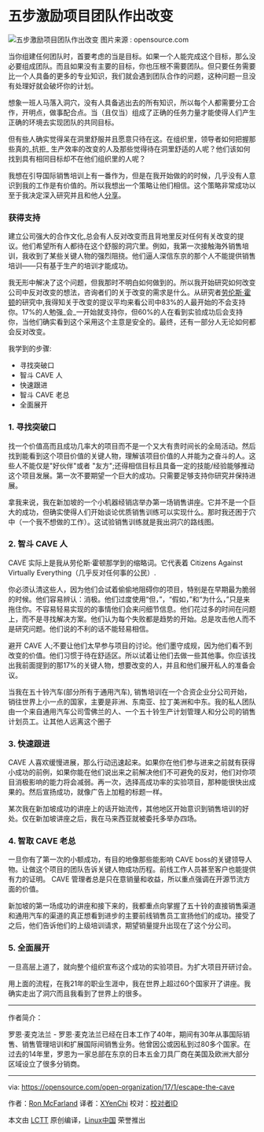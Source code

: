 五步激励项目团队作出改变
============================================================


 ![五步激励项目团队作出改变](https://opensource.com/sites/default/files/styles/image-full-size/public/images/business/BIZ_Maze2.png?itok=egeRn990 "五步激励项目团队作出改变") 
图片来源 : opensource.com

当你组建任何团队时，首要考虑的当是目标。如果一个人能完成这个目标，那么没必要组成团队。而且如果没有主要的目标，你也压根不需要团队。但只要任务需要比一个人具备的更多的专业知识，我们就会遇到团队合作的问题，这种问题一旦没有处理好就会破坏你的计划。

想象一班人马落入洞穴，没有人具备逃出去的所有知识，所以每个人都需要分工合作，开明点，做事配合点。当（且仅当）组成了正确的任务力量才能使得人们产生正确的环境去实现团队的共同目标。

但有些人确实觉得呆在洞里舒服并且愿意只待在这。在组织里，领导者如何把握那些真的_抗拒_ 生产效率的改变的人及那些觉得待在洞里舒适的人呢？他们该如何找到具有相同目标却不在他们组织里的人呢？

我想在引导国际销售培训上有一番作为，但是在我开始做的的时候，几乎没有人意识到我的工作是有价值的。所以我想出一个策略让他们相信。这个策略非常成功以至于我决定深入研究并且和他人[分享][2]。

### 获得支持

建立公司强大的合作文化,总会有人反对改变而且背地里反对任何有关改变的提议。他们希望所有人都待在这个舒服的洞穴里。例如，我第一次接触海外销售培训，我收到了某些关键人物的强烈阻挠。他们逼人深信东京的那个人不能提供销售培训——只有基于生产的培训才能成功。

我无形中解决了这个问题，但我那时不明白如何做到的。所以我开始研究如何改变公司中反对改变的想法，咨询者们的关于改变的需求是什么。从研究者[劳伦斯·霍顿][3]的研究中,我得知关于改变的提议平均来看公司中83%的人最开始的不会支持你。17%的人勉强_会_一开始就支持你，但60%的人在看到实验成功后会支持你，当他们确实看到这个采用这个主意是安全的。最终，还有一部分人无论如何都会反对改变。

我学到的步骤:

*   寻找突破口
*   智斗 CAVE 人
*   快速跟进
*   智斗 CAVE 老总
*   全面展开

### 1\. 寻找突破口

找一个价值高而且成功几率大的项目而不是一个又大有贵时间长的全局活动。然后找到能看到这个项目价值的关键人物，理解该项目价值的人并能为之奋斗的人。这些人不能仅是"好伙伴"或者 "友方";还得相信目标且具备一定的技能/经验能够推动这个项目发展。第一次不要期望一个巨大的成功。只需要足够支持你研究并保持进展。

拿我来说，我在新加坡的一个小机器经销店举办第一场销售讲座。它并不是一个巨大的成功，但确实使得人们开始谈论优质销售训练可以实现什么。那时我还困于穴中（一个我不想做的工作）。这试验销售训练就是我出洞穴的路线图。

### 2\. 智斗 CAVE 人

CAVE 实际上是我从劳伦斯·霍顿那学到的缩略词。它代表着 Citizens Against Virtually Everything（几乎反对任何事的公民）.

你必须认清这些人，因为他们会试着偷偷地阻碍你的项目，特别是在早期最为脆弱的时候。他们容易辨认：消极。他们过度使用“但，”，“假如，”和“为什么，”只是来拖住你。不容易轻易实现的的事情他们会来问细节信息。他们花过多的时间在问题上，而不是寻找解决方案。他们认为每个失败都是趋势的开始。总是攻击他人而不是研究问题。他们说的不利的话不能轻易相信。

避开 CAVE 人;不要让他们太早参与项目的讨论。他们墨守成规，因为他们看不到改变的价值。他们习惯于待在舒适区。所以试着让他们去做一些其他事。你应该找出我前面提到的那17%的关键人物，想要改变的人，并且和他们展开私人的准备会议。

当我在五十铃汽车(部分所有于通用汽车), 销售培训在一个合资企业分公司开始，销往世界上小一点的国家，主要是非洲、东南亚、拉丁美洲和中东。我的私人团队由一个来自通用汽车公司雪佛兰的人、一个五十铃生产计划管理人和分公司的销售计划员工。让其他人远离这个圈子

### 3\. 快速跟进

CAVE 人喜欢缓慢进展，那么行动迅速起来。如果你在他们参与进来之前就有获得小成功的前例，如果你能在他们说出来之前解决他们不可避免的反对，他们对你项目消极影响的能力将会减弱。再一次，选择高成功率的实验项目，那种能很快出成果的。然后宣扬成功，就像广告上加粗的标题一样。

某次我在新加坡成功的讲座上的话开始流传，其他地区开始意识到销售培训的好处。仅在新加坡讲座之后，我在马来西亚就被委托多举办四场。

### 4\. 智取 CAVE 老总

一旦你有了第一次的小额成功，有目的地像那些能影响 CAVE boss的关键领导人物。让做这个项目的团队告诉关键人物成功历程。前线工作人员甚至客户也能提供有力的证明。 CAVE 管理者总是只在意销量和收益，所以重点强调在开源节流方面的价值。

新加坡的第一场成功的讲座和接下来的，我都重点向掌握了五十铃的直接销售渠道和通用汽车的渠道的真正想看到进步的主要前线销售员工宣扬他们的成功。接受了之后，他们告诉他们的上级培训请求，期望销量提升出现在了这个分公司。

### 5\. 全面展开

一旦高层上道了，就向整个组织宣布这个成功的实验项目。为扩大项目开研讨会。

用上面的流程，在我21年的职业生涯中，我在世界上超过60个国家开了讲座。我确实走出了洞穴而且我看到了世界上的很多。

--------------------------------------------------------------------------------

作者简介：

罗恩·麦克法兰 - 罗恩·麦克法兰已经在日本工作了40年，期间有30年从事国际销售、销售管理培训和扩展国际间销售业务。他曾因公或因私到过80多个国家。在过去的14年里，罗恩为一家总部在东京的日本五金刀具厂商在美国及欧洲大部分区域设立了很多分销商。 

--------------------------------------------------------------------------------

via: https://opensource.com/open-organization/17/1/escape-the-cave

作者：[Ron McFarland][a]
译者：[XYenChi](https://github.com/XYenChi)
校对：[校对者ID](https://github.com/校对者ID)

本文由 [LCTT](https://github.com/LCTT/TranslateProject) 原创编译，[Linux中国](https://linux.cn/) 荣誉推出

[a]:https://opensource.com/users/ron-mcfarland
[1]:https://opensource.com/open-organization/17/1/escape-the-cave?rate=dBJIKVJy720uFj0PCfa1JXDZKkMwozxV8TB2qJnoghM
[2]:http://www.slideshare.net/RonMcFarland1/creating-change-58994683
[3]:http://www.laurencehaughton.com/
[4]:https://opensource.com/user/68021/feed
[5]:https://opensource.com/open-organization/17/1/escape-the-cave#comments
[6]:https://opensource.com/users/ron-mcfarland
